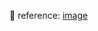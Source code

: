 🥡 reference: [image](http://https://gigantic.store/wp-content/uploads/2019/06/012-Illustration-Gigantic-Flat-Design-Bundle-Vol.2.jpg "image")